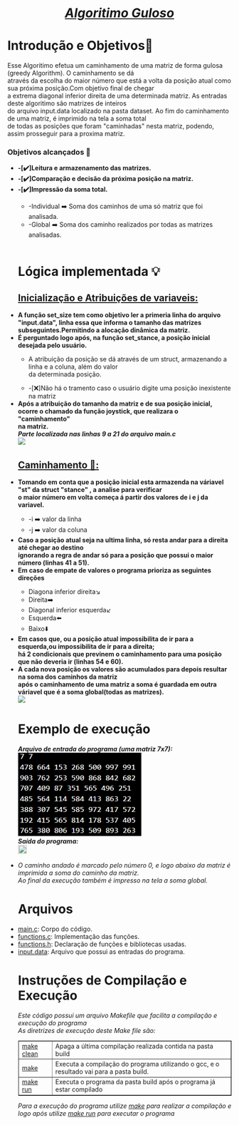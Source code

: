 <head><h1 align="middle"><i><u>Algoritimo Guloso</u></i></h1></head>
<h1>Introdução e Objetivos📃</h1>
  <p>Esse Algoritimo efetua um caminhamento de uma matriz de forma gulosa (greedy Algorithm). O caminhamento se dá</br>
    através da escolha do maior número que está a volta da posição atual como sua próxima posição.Com objetivo final de chegar</br>
    a extrema diagonal inferior direita de uma determinada matriz. As entradas deste algoritimo são matrizes de inteiros</br>
    do arquivo input.data localizado na pasta dataset. Ao fim do caminhamento de uma matriz, é imprimido na tela a soma total </br>
    de todas as posições que foram "caminhadas" nesta matriz, podendo, assim prosseguir para a proxima matriz.
    <h3>Objetivos alcançados 📌</h3>
    <ul>
      <li><strong>-[✔️]Leitura e armazenamento das matrizes.</strong></li>
      <li><strong>-[✔️]Comparação e decisão da próxima posição na matriz.</strong></li>
      <li><strong>-[✔️]Impressão da soma total.</strong></li>
      <ul>
        <li>-Individual ➡️ Soma dos caminhos de uma só matriz que foi analisada.</li>
        <li>-Global ➡️ Soma dos caminho realizados por todas as matrizes analisadas.</li>
      </ul>
      </br>
  </p>
<h1>Lógica implementada 💡</h1>
  <p>
    <h2><u>Inicialização e Atribuições de variaveis: </u></h2>  
    <li><strong>A função set_size tem como objetivo ler a primeria linha do arquivo "input.data", linha essa que informa o tamanho das matrizes</br>subseguintes.Permitindo a alocação dinâmica da matriz.</strong></li>
    <li><strong>É perguntado logo após, na função set_stance, a posição inicial desejada pelo usuário.</strong></li>
    <ul><li>A atribuição da posição se dá através de um struct, armazenando a linha e a coluna, além do valor</br>da determinada posição.</li></ul>
    <ul><li>-[❌]Não há o tramento caso o usuário digite uma posição inexistente na matriz</li></ul>
    <li><strong>Após a atribuição do tamanho da matriz e de sua posição inicial, ocorre o chamado da função joystick, que realizara o "caminhamento"</br>na matriz.</strong></li>
    <strong><i>Parte localizada nas linhas 9 a 21 do arquivo main.c</i></strong>
    </br>
    <img src="https://github.com/joaopedrofreitas/Greedy-Algorithm/issues/1#issue-1638428169">
    </br>
    <h2><u>Caminhamento 🥾:</u></h2>  
    <li><strong>Tomando em conta que a posição inicial esta armazenda na váriavel "st" da struct "stance" , a analise para verificar</br>
    o maior número em volta começa á partir dos valores de i e j da variavel.</strong></li>
    <ul><li>-i ➡️ valor da linha</li><li>-j ➡️ valor da coluna</li></ul>
    <li><strong>Caso a posição atual seja na ultima linha, só resta andar para a direita até chegar ao destino</br>
    ignorando a regra de andar só para a posição que possui o maior número (linhas 41 a 51).
    </strong></li>
    <li><strong>Em caso de empate de valores o programa prioriza as seguintes direções</strong></li>
    <ul>
    <li>Diagona inferior direita↘️</li>
    <li>Direita➡️</li>
    <li>Diagonal inferior esquerda↙️</li>
    <li>Esquerda⬅️</li>
    <li>Baixo⬇️</li>
    </ul>
    <li><strong>Em casos que, ou a posição atual impossibilita de ir para a esquerda,ou impossibilita de ir para a direita;</br>
    há 2 condicionais que previnem o caminhamento para uma posição que não deveria ir (linhas 54 e 60).
    </strong></li>
    <li><strong>A cada nova posição os valores são acumulados para depois resultar na soma dos caminhos da matriz</br>
    após o caminhamento de uma matriz a soma é guardada em outra váriavel que é a soma global(todas as matrizes).
    </strong></li>
    <img src="https://github.com/joaopedrofreitas/Greedy-Algorithm/blob/78d4b468b8792d2801bbbeeb9c0dc91b0dc1ba48/src/functions.c#L36-L77">
  </p>
<h1>Exemplo de execução</h1>
  <p>
    <i><strong>Arquivo de entrada do programa (uma matriz 7x7): </strong></i></br>
    <img src="img/Matriz7x7.png"></br>
    <i><strong>Saída do programa: </strong></i></br>
    <img src="img/SaídaMatriz7x7.png" width="20%" height="20%">
    <li><i>O caminho andado é marcado pelo número 0, e logo abaixo da matriz é imprimida a soma do caminho da matriz.</br>
    Ao final da execução também é impresso na tela a soma global.</i>
    </li>
  </p>
<h1>Arquivos</h1>
  <p>
    <li><u>main.c</u>: Corpo do código.</li>
    <li><u>functions.c</u>: Implementação das funções.</li>
    <li><u>functions.h</u>: Declaração de funções e bibliotecas usadas.</li>
    <li><u>input.data</u>: Arquivo que possui as entradas do programa.</li>    
  </p>
<h1>Instruções de Compilação e Execução</h1>
  <p>
    <i>Este código possui um arquivo Makefile que facilita a compilação e execução do programa</br>As diretrizes de execução deste
    Make file são:<i>
    <table border="1">
      <tr><td><u>make clean</u></td> <td>Apaga a última compilação realizada contida na pasta build</td></tr>
      <tr><td><u>make</u></td> <td>Executa a compilação do programa utilizando o gcc, e o resultado vai para a pasta build.</td></tr>
      <tr><td><u>make run</u></td> <td>Executa o programa da pasta build após o programa já estar compilado </td></tr>
    </table>
    <i>Para a execução do programa utilize <u>make</u> para realizar a compilação e logo após utilize <u>make run</u> para executar o programa</i>
  </p>

